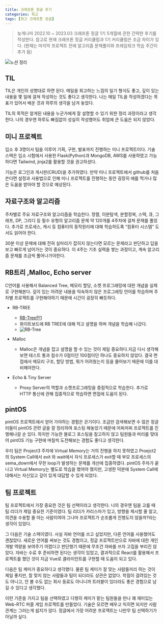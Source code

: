 ```yaml
---
title: 크래프톤 정글 후기
categories: 회고
tags: [회고 크래프톤 정글]
---
```


> 늦게나마 2022.10 ~ 2023.03 크래프톤 정글 1기 5개월에 관한 간략한 후기를 작성한다.
> 참고로 현재 크래프톤 정글 커리큘럼과 1기 커리큘럼은 조금 차이가 있다. (현재는 마지막 프로젝트 전에 알고리즘 문제풀이와 프레임워크 학습 주간이 추가 됨)


![노션 정리](https://i.imgur.com/1VjQE3S.png)

## TIL
TIL은 개인의 성향대로 하면 된다. 매일을 회고하는 느낌의 일기 형식도 좋고, 깊이 있는 내용을 몇 일에 걸쳐 작성하는 것도 좋다고 생각한다. 나는 매일 TIL을 작성하겠다는 목표가 있어서 배운 것과 하루의 생각을 남겨 놓았다.

TIL의 목적은 알게된 내용을 누군가에게 잘 설명할 수 있기 위한 정리 과정이라고 생각한다. 나의 경우엔 하루도 빠짐없이 성실히 작성했어도 취업에 큰 도움은 되지 않았다.
## 미니 프로젝트
입소 후 3명이서 팀을 이루어 기획, 구현, 발표까지 진행하는 미니 프로젝트이다. 기술 스택은 입소 시험에서 사용한 Flask(Python)과 MongoDB, AWS를 사용하였고 가능하다면 Tailwind, jinja2를 활용할 것을 권고하셨다.

기능은 로그인과 게시판(CRUD)을 추가하였다. 만약 미니 프로젝트에서 github를 처음 쓴다면 설정과 사용법으로 인해 미니 프로젝트를 진행하는 동안 굉장히 애를 먹거나 많은 도움을 받아야 할 것으로 예상된다.

## 자료구조와 알고리즘
주차별로 주요 자료구조와 알고리즘을 학습한다.
정렬, 이분탐색, 분할정복, 스택, 큐, 그래프, DP, 그리디 등 필수 유형의 알고리즘 문제 약 120개를 4주차에 걸쳐 문제를 풀었다. 추가로 프로세스, 캐시 등 컴퓨터의 동작원리에 대해 학습하도록 “컴퓨터 시스템” 도서도 읽어야 한다.

30분 이상 문제에 대해 전혀 실마리가 잡히지 않는다면 모르는 문제라고 판단하고 답을 보고 빠르게 넘어가는 것이 중요하다. 이 4주는 기초 실력을 쌓는 과정이고, 계속 알고리즘 문제를 조금씩 풀어나가야한다.
## RB트리 ,Malloc, Echo server
C언어를 사용해서 Balanced Tree, 메모리 할당, 소켓 프로그래밍에 대한 개념을 실제로 구현해본다. 깊이 있는 어려운 내용을 익숙하지 않은 프로그래밍 언어를 학습하며 주차별 프로젝트를 구현해야하기 때문에 시간이 굉장히 빠듯하다.

- RB-TREE
    - [RB-Tree란1](https://www.youtube.com/watch?v=2MdsebfJOyM&ab_channel=%EC%89%AC%EC%9A%B4%EC%BD%94%EB%93%9C)
    - 화이트보드에 RB TREE에 대해 적고 설명을 하며 개념을 학습해 나갔다.
    - ![RB-Tree](https://i.imgur.com/h2Dd6q5.png)

- Malloc
    - Malloc은 개념을 잡고 설명을 할 수 있는 것이 제일 중요하다.지금 다시 생각해보면 테스트 통과 점수가 0점이던 100점이던 하나도 중요하지 않았다. 결국  면접에서 메모리 구조, 할당 방법, 뭐가 어려웠는지 등을 물어보기 때문에 이를 대비해야한다.

- Echo & Tiny Server
    - Proxy Server의 역할과 소켓프로그래밍을 중점적으로 학습한다. 추가로 HTTP 통신에 관해 집중적으로 학습하면 면접에 도움이 된다.

## pintOS
pintOS 프로젝트에서 얻어 가야하는 경험은 끈기이다. 조금만 검색해보면 수 많은 정글러들이 pintOS 관련 글을 잘 정리하여 포스팅 해놓았기 때문에 어찌저찌 프로젝트를 진행해나갈 순 있다. 하지만 가능한 블로그 포스팅을 참고하지 않고 팀원들과 머리를 맞대어 pintOS 기능 구현에 며칠씩 도전해보는 경험도 좋다고 생각한다.

우리 팀은 Project3 주차에 Virtual Memory는 거의 진행을 하지 못하였고 Proejct2 의 System Call에서 exit 와 wait에서 자식 프로세스가 exit할 때 부모 프로세스의 sema_down에서 무한 loop가 발생하는 문제를 개선에 집중하였다. pintOS 주차가 끝나고 Virtual Memory는 별도로 학습을 했어야 했지만, 고생한 덕분에 System Call에 대해서는 자신있고 깊이 있게 대답할 수 있게 되었다.
## 팀 프로젝트
팀 프로젝트에서 가장 중요한 것은 팀 선택이라고 생각한다. 나의 경우엔 팀을 고를 때 팀 리더가 제일 중요한 기준이였다. 팀 리더가 카리스마가 있고, 방향을 제시할 줄 알고, 의견을 수용할 줄 아는 사람이여야 그나마 프로젝트가 순조롭게 진행도지 않을까?라는 생각이 있었다.

그 다음은 기술 스택이였다. 사실 자바 언어를 쓰고 싶었지만, 다른 언어를 사용했어도 괜찮았다. 새로운 언어를 써보는 것도 경험이고, 정글 프로젝트만으로 자바에 대한 개인 개발 역량을 보여주기 어렵다고 판단했기 때문에 무조건 자바를 쓰자 고집을 부리진 않았다. 자바는 수료 후 준비하면 된다는 생각이 있었고, 결과적으로 React를 활용해서 프로젝트를 했던 것이 지금 Vue로 클라이언트를 구현할 때 도움이 되고 있다.

다음은 팀 케미가 중요하다고 생각했다. 물론 팀 케미가 잘 맞는 사람들끼리 하는 것이 제일 좋지만, 잘 맞지 않는 사람들과 팀이 되더라도 상관은 없었다. 학점이 걸려있는 것도 아니고, 안 볼 수도 없는 회사 동료도 아니니까 트러블이 있더라도 좋은 경험으로 남길 수 있다고 생각했다.

이런 기준을 가지고 팀을 선택하였고 다행히 케미가 맡는 팀원들을 만나 꽤 재미있는 Web-RTC 퍼즐 게임 프로젝트를 만들었다. 기술은 모르면 배우고 익히면 되지만 사람 관계는 그러는게 쉽지가 않다. 정글에서 가장 어려운 프로젝트는 나만무 팀 선택하기가 아닐까 싶다.